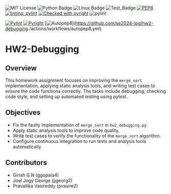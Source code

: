 ![MIT License](https://img.shields.io/badge/license-MIT-yellow.svg)
![Python Badge](https://img.shields.io/badge/language-Python-blue?style=flat&logo=python)
![Linux Badge](https://img.shields.io/badge/platform-linux-green?style=flat&logo=linux)
![Test_Badge](https://github.com/se2024-jpg/hw2-debugging/actions/workflows/pytest_workflow.yml/badge.svg)
[![PEP8](https://img.shields.io/badge/code%20style-pep8-orange.svg)](https://www.python.org/dev/peps/pep-0008/)
[![linting: pylint](https://img.shields.io/badge/linting-pylint-yellowgreen)](https://github.com/pylint-dev/pylint)
[![Checked with pyright](https://microsoft.github.io/pyright/img/pyright_badge.svg)](https://microsoft.github.io/pyright/)
![pylint](https://img.shields.io/badge/PyLint-10.00-brightgreen?logo=python&logoColor=white)

[![Pylint](https://github.com/se2024-jpg/hw2-debugging/actions/workflows/pylint.yml/badge.svg)](https://github.com/se2024-jpg/hw2-debugging/actions/workflows/pylint.yml)
[![Pyright](https://github.com/se2024-jpg/hw2-debugging/actions/workflows/pyflakes.yml/badge.svg)](https://github.com/se2024-jpg/hw2-debugging/actions/workflows/pyflakes.yml)
[![Autopep8](https://github.com/se2024-jpg/hw2-debugging/actions/workflows/autopep8.yml/badge.svg)](https://github.com/se2024-jpg/hw2-debugging /actions/workflows/autopep8.yml)
# HW2-Debugging

## Overview
This homework assignment focuses on improving the `merge_sort` implementation, applying static analysis tools, and writing test cases to ensure the code functions correctly. The tasks include debugging, checking code style, and setting up automated testing using pytest.

## Objectives
- Fix the faulty implementation of `merge_sort` in `hw2_debugging.py`.
- Apply static analysis tools to improve code quality.
- Write test cases to verify the functionality of the `merge_sort` algorithm.
- Configure continuous integration to run tests and analysis tools automatically.

## Contributors
- Girish G N (ggopala4)
- Joel Jogy George (jjgeorg2)
- Pravallika Vasireddy (pvasire2)
